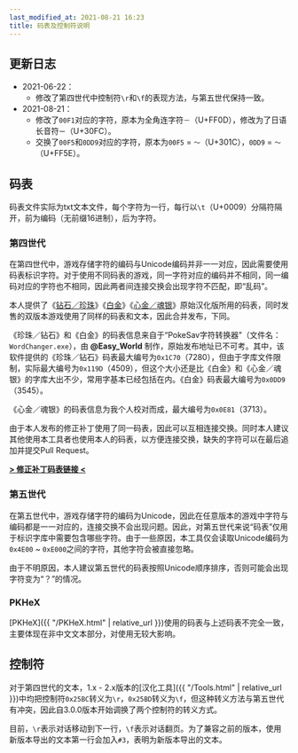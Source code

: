 ```yaml
---
last_modified_at: 2021-08-21 16:23
title: 码表及控制符说明
---
```

## 更新日志
- 2021-06-22：
  - 修改了第四世代中控制符`\r`和`\f`的表现方法，与第五世代保持一致。
- 2021-08-21：
  - 修改了`00F1`对应的字符，原本为全角连字符`－`（U+FF0D），修改为了日语长音符`ー`（U+30FC）。
  - 交换了`00F5`和`0DD9`对应的字符，原本为`00F5` = `〜`（U+301C），`0DD9` = `～`（U+FF5E）。

## 码表
码表文件实际为txt文本文件，每个字符为一行，每行以`\t`（U+0009）分隔符隔开，前为编码（无前缀16进制），后为字符。

### 第四世代
在第四世代中，游戏存储字符的编码与Unicode编码并非一一对应，因此需要使用码表标识字符。对于使用不同码表的游戏，同一字符对应的编码并不相同，同一编码对应的字符也不相同，因此两者间连接交换会出现字符不匹配，即“乱码”。

本人提供了《[钻石／珍珠](https://github.com/Xzonn/PCTRAutoBuild/raw/dist/CharTable/Original_DP.txt)》《[白金](https://github.com/Xzonn/PCTRAutoBuild/raw/dist/CharTable/Original_Pt.txt)》《[心金／魂银](https://github.com/Xzonn/PCTRAutoBuild/raw/dist/CharTable/Original_HGSS.txt)》原始汉化版所用的码表，同时发售的双版本游戏使用了同样的码表和文本，因此合并发布，下同。

《珍珠／钻石》和《白金》的码表信息来自于“PokeSav字符转换器”（文件名：`WordChanger.exe`），由 **@Easy_World** 制作，原始发布地址已不可考。其中，该软件提供的《珍珠／钻石》码表最大编号为`0x1C70`（7280），但由于字库文件限制，实际最大编号为`0x119D`（4509），但这个大小还是比《白金》和《心金／魂银》的字库大出不少，常用字基本已经包括在内。《白金》码表最大编号为`0x0DD9`（3545）。

《心金／魂银》的码表信息为我个人校对而成，最大编号为`0x0E81`（3713）。

由于本人发布的修正补丁使用了同一码表，因此可以互相连接交换。同时本人建议其他使用本工具者也使用本人的码表，以方便连接交换，缺失的字符可以在最后追加并提交Pull Request。

**[> 修正补丁码表链接 <](https://github.com/Xzonn/PCTRAutoBuild/raw/dist/CharTable/Expanded.txt)**

### 第五世代
在第五世代中，游戏存储字符的编码为Unicode，因此在任意版本的游戏中字符与编码都是一一对应的，连接交换不会出现问题。因此，对第五世代来说“码表”仅用于标识字库中需要包含哪些字符。由于一些原因，本工具仅会读取Unicode编码为`0x4E00` ~ `0xE000`之间的字符，其他字符会被直接忽略。

由于不明原因，本人建议第五世代的码表按照Unicode顺序排序，否则可能会出现字符变为“？”的情况。

### PKHeX
[PKHeX]({{ "/PKHeX.html" | relative_url }})使用的码表与上述码表不完全一致，主要体现在非中文文本部分，对使用无较大影响。

## 控制符
对于第四世代的文本，1.x - 2.x版本的[汉化工具]({{ "/Tools.html" | relative_url }})中均把控制符`0x25BC`转义为`\r`，`0x25BD`转义为`\f`，但这种转义方法与第五世代有冲突，因此自3.0.0版本开始调换了两个控制符的转义方式。

目前，`\r`表示对话移动到下一行，`\f`表示对话翻页。为了兼容之前的版本，使用新版本导出的文本第一行会加入`#3`，表明为新版本导出的文本。